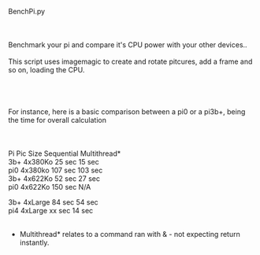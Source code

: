 BenchPi.py<br><br><br>
<br>
Benchmark your pi and compare it's CPU power with your other devices.. <br><br>
This script uses imagemagic to create and rotate pitcures, add a frame and so on, loading the CPU.<br><br>
<br><br><br>
For instance,  here is a basic comparison between a pi0 or a pi3b+, being the time for overall calculation<br><br>
<br><br>
  Pi    Pic Size	Sequential Multithread*<br> 
  3b+   4x380Ko      25 sec   15 sec<br>
  pi0   4x380ko     107 sec   103 sec<br>
  3b+   4x622Ko      52 sec   27 sec<br>
  pi0   4x622Ko     150 sec   N/A<br>
  
  3b+   4xLarge      84 sec   54 sec<br>
  pi4   4xLarge      xx sec   14 sec<br>
<br>
* Multithread* relates to a command ran with & - not expecting return instantly.


